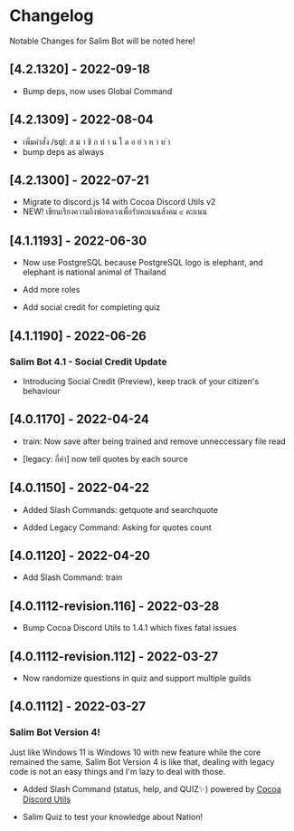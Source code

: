 # Changelog

Notable Changes for Salim Bot will be noted here!

## [4.2.1320] - 2022-09-18

- Bump deps, now uses Global Command

## [4.2.1309] - 2022-08-04

- เพิ่มคำสั่ง /sql: ส ม า ชิ ก ท่ า น ใ ด อ ย่ า ห า ท ำ
- bump deps as always

## [4.2.1300] - 2022-07-21

- Migrate to discord.js 14 with Cocoa Discord Utils v2
- NEW! เขียนเรียงความถึงพ่อหลวงเพื่อรับคะแนนสังคม ๙ คะแนน

## [4.1.1193] - 2022-06-30

- Now use PostgreSQL because PostgreSQL logo is elephant, and elephant is national animal of Thailand

- Add more roles

- Add social credit for completing quiz

## [4.1.1190] - 2022-06-26

### Salim Bot 4.1 - Social Credit Update

- Introducing Social Credit (Preview), keep track of your citizen's behaviour

## [4.0.1170] - 2022-04-24

- train: Now save after being trained and remove unneccessary file read

- [legacy: กี่คำ] now tell quotes by each source

## [4.0.1150] - 2022-04-22

- Added Slash Commands: getquote and searchquote

- Added Legacy Command: Asking for quotes count

## [4.0.1120] - 2022-04-20

- Add Slash Command: train

## [4.0.1112-revision.116] - 2022-03-28

- Bump Cocoa Discord Utils to 1.4.1 which fixes fatal issues

## [4.0.1112-revision.112] - 2022-03-27

- Now randomize questions in quiz and support multiple guilds

## [4.0.1112] - 2022-03-27

### Salim Bot Version 4!

Just like Windows 11 is Windows 10 with new feature while the core remained the same,
Salim Bot Version 4 is like that, dealing with legacy code is not an easy things
and I'm lazy to deal with those.

- Added Slash Command (status, help, and QUIZ✨) powered by [Cocoa Discord Utils](https://github.com/Leomotors/cocoa-discord-utils)

- Salim Quiz to test your knowledge about Nation!
